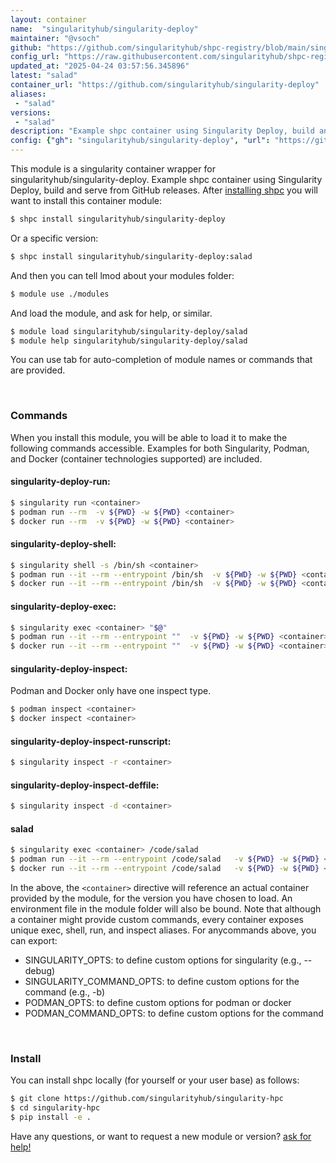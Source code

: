 ```yaml
---
layout: container
name:  "singularityhub/singularity-deploy"
maintainer: "@vsoch"
github: "https://github.com/singularityhub/shpc-registry/blob/main/singularityhub/singularity-deploy/container.yaml"
config_url: "https://raw.githubusercontent.com/singularityhub/shpc-registry/main/singularityhub/singularity-deploy/container.yaml"
updated_at: "2025-04-24 03:57:56.345896"
latest: "salad"
container_url: "https://github.com/singularityhub/singularity-deploy"
aliases:
 - "salad"
versions:
 - "salad"
description: "Example shpc container using Singularity Deploy, build and serve from GitHub releases."
config: {"gh": "singularityhub/singularity-deploy", "url": "https://github.com/singularityhub/singularity-deploy", "maintainer": "@vsoch", "description": "Example shpc container using Singularity Deploy, build and serve from GitHub releases.", "latest": {"salad": "0.0.12"}, "tags": {"salad": "0.0.12"}, "aliases": {"salad": "/code/salad"}}
---
```


This module is a singularity container wrapper for singularityhub/singularity-deploy.
Example shpc container using Singularity Deploy, build and serve from GitHub releases.
After [installing shpc](#install) you will want to install this container module:


```bash
$ shpc install singularityhub/singularity-deploy
```

Or a specific version:

```bash
$ shpc install singularityhub/singularity-deploy:salad
```

And then you can tell lmod about your modules folder:

```bash
$ module use ./modules
```

And load the module, and ask for help, or similar.

```bash
$ module load singularityhub/singularity-deploy/salad
$ module help singularityhub/singularity-deploy/salad
```

You can use tab for auto-completion of module names or commands that are provided.

<br>

### Commands

When you install this module, you will be able to load it to make the following commands accessible.
Examples for both Singularity, Podman, and Docker (container technologies supported) are included.

#### singularity-deploy-run:

```bash
$ singularity run <container>
$ podman run --rm  -v ${PWD} -w ${PWD} <container>
$ docker run --rm  -v ${PWD} -w ${PWD} <container>
```

#### singularity-deploy-shell:

```bash
$ singularity shell -s /bin/sh <container>
$ podman run --it --rm --entrypoint /bin/sh  -v ${PWD} -w ${PWD} <container>
$ docker run --it --rm --entrypoint /bin/sh  -v ${PWD} -w ${PWD} <container>
```

#### singularity-deploy-exec:

```bash
$ singularity exec <container> "$@"
$ podman run --it --rm --entrypoint ""  -v ${PWD} -w ${PWD} <container> "$@"
$ docker run --it --rm --entrypoint ""  -v ${PWD} -w ${PWD} <container> "$@"
```

#### singularity-deploy-inspect:

Podman and Docker only have one inspect type.

```bash
$ podman inspect <container>
$ docker inspect <container>
```

#### singularity-deploy-inspect-runscript:

```bash
$ singularity inspect -r <container>
```

#### singularity-deploy-inspect-deffile:

```bash
$ singularity inspect -d <container>
```


#### salad

```bash
$ singularity exec <container> /code/salad
$ podman run --it --rm --entrypoint /code/salad   -v ${PWD} -w ${PWD} <container> -c " $@"
$ docker run --it --rm --entrypoint /code/salad   -v ${PWD} -w ${PWD} <container> -c " $@"
```



In the above, the `<container>` directive will reference an actual container provided
by the module, for the version you have chosen to load. An environment file in the
module folder will also be bound. Note that although a container
might provide custom commands, every container exposes unique exec, shell, run, and
inspect aliases. For anycommands above, you can export:

 - SINGULARITY_OPTS: to define custom options for singularity (e.g., --debug)
 - SINGULARITY_COMMAND_OPTS: to define custom options for the command (e.g., -b)
 - PODMAN_OPTS: to define custom options for podman or docker
 - PODMAN_COMMAND_OPTS: to define custom options for the command

<br>

### Install

You can install shpc locally (for yourself or your user base) as follows:

```bash
$ git clone https://github.com/singularityhub/singularity-hpc
$ cd singularity-hpc
$ pip install -e .
```

Have any questions, or want to request a new module or version? [ask for help!](https://github.com/singularityhub/singularity-hpc/issues)